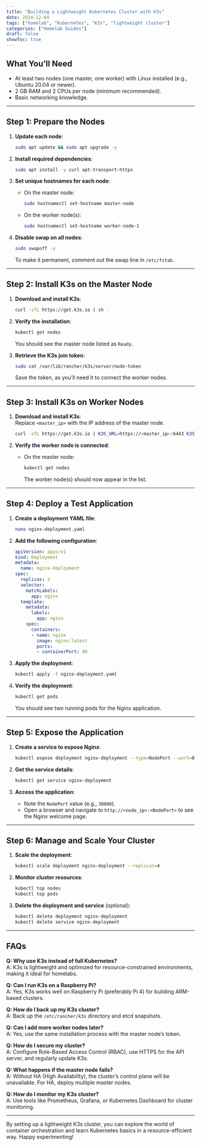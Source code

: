 ```yaml
---
title: "Building a Lightweight Kubernetes Cluster with K3s"
date: 2024-12-04
tags: ["homelab", "Kubernetes", "K3s", "lightweight cluster"]
categories: ["Homelab Guides"]
draft: false
showToc: true
---
```


## What You’ll Need

- At least two nodes (one master, one worker) with Linux installed (e.g., Ubuntu 20.04 or newer).  
- 2 GB RAM and 2 CPUs per node (minimum recommended).  
- Basic networking knowledge.  

---

## Step 1: Prepare the Nodes

1. **Update each node**:  
    ````bash
    sudo apt update && sudo apt upgrade -y
    ````

2. **Install required dependencies**:  
    ````bash
    sudo apt install -y curl apt-transport-https
    ````

3. **Set unique hostnames for each node**:  
    - On the master node:  
      ````bash
      sudo hostnamectl set-hostname master-node
      ````

    - On the worker node(s):  
      ````bash
      sudo hostnamectl set-hostname worker-node-1
      ````

4. **Disable swap on all nodes**:  
    ````bash
    sudo swapoff -a
    ````

    To make it permanent, comment out the swap line in `/etc/fstab`.  

---

## Step 2: Install K3s on the Master Node

1. **Download and install K3s**:  
    ````bash
    curl -sfL https://get.k3s.io | sh -
    ````

2. **Verify the installation**:  
    ````bash
    kubectl get nodes
    ````

   You should see the master node listed as `Ready`.

3. **Retrieve the K3s join token**:  
    ````bash
    sudo cat /var/lib/rancher/k3s/server/node-token
    ````

   Save the token, as you’ll need it to connect the worker nodes.

---

## Step 3: Install K3s on Worker Nodes

1. **Download and install K3s**:  
    Replace `<master_ip>` with the IP address of the master node.  
    ````bash
    curl -sfL https://get.k3s.io | K3S_URL=https://<master_ip>:6443 K3S_TOKEN=<node-token> sh -
    ````

2. **Verify the worker node is connected**:  
    - On the master node:  
      ````bash
      kubectl get nodes
      ````

      The worker node(s) should now appear in the list.

---

## Step 4: Deploy a Test Application

1. **Create a deployment YAML file**:  
    ````bash
    nano nginx-deployment.yaml
    ````

2. **Add the following configuration**:  
    ````yaml
    apiVersion: apps/v1
    kind: Deployment
    metadata:
      name: nginx-deployment
    spec:
      replicas: 2
      selector:
        matchLabels:
          app: nginx
      template:
        metadata:
          labels:
            app: nginx
        spec:
          containers:
          - name: nginx
            image: nginx:latest
            ports:
            - containerPort: 80
    ````

3. **Apply the deployment**:  
    ````bash
    kubectl apply -f nginx-deployment.yaml
    ````

4. **Verify the deployment**:  
    ````bash
    kubectl get pods
    ````

   You should see two running pods for the Nginx application.

---

## Step 5: Expose the Application

1. **Create a service to expose Nginx**:  
    ````bash
    kubectl expose deployment nginx-deployment --type=NodePort --port=80
    ````

2. **Get the service details**:  
    ````bash
    kubectl get service nginx-deployment
    ````

3. **Access the application**:  
   - Note the `NodePort` value (e.g., `30008`).  
   - Open a browser and navigate to `http://<node_ip>:<NodePort>` to see the Nginx welcome page.

---

## Step 6: Manage and Scale Your Cluster

1. **Scale the deployment**:  
    ````bash
    kubectl scale deployment nginx-deployment --replicas=4
    ````

2. **Monitor cluster resources**:  
    ````bash
    kubectl top nodes
    kubectl top pods
    ````

3. **Delete the deployment and service** (optional):  
    ````bash
    kubectl delete deployment nginx-deployment
    kubectl delete service nginx-deployment
    ````

---

## FAQs

**Q: Why use K3s instead of full Kubernetes?**  
A: K3s is lightweight and optimized for resource-constrained environments, making it ideal for homelabs.

**Q: Can I run K3s on a Raspberry Pi?**  
A: Yes, K3s works well on Raspberry Pi (preferably Pi 4) for building ARM-based clusters.

**Q: How do I back up my K3s cluster?**  
A: Back up the `/etc/rancher/k3s` directory and etcd snapshots.

**Q: Can I add more worker nodes later?**  
A: Yes, use the same installation process with the master node’s token.

**Q: How do I secure my cluster?**  
A: Configure Role-Based Access Control (RBAC), use HTTPS for the API server, and regularly update K3s.

**Q: What happens if the master node fails?**  
A: Without HA (High Availability), the cluster’s control plane will be unavailable. For HA, deploy multiple master nodes.

**Q: How do I monitor my K3s cluster?**  
A: Use tools like Prometheus, Grafana, or Kubernetes Dashboard for cluster monitoring.

---

By setting up a lightweight K3s cluster, you can explore the world of container orchestration and learn Kubernetes basics in a resource-efficient way. Happy experimenting!
